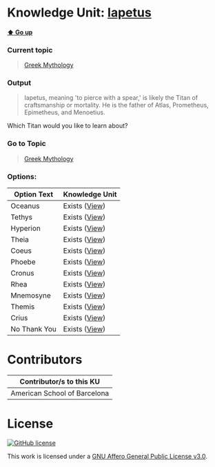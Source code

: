 # Knowledge Unit: [Iapetus](../../knowledge_units/greek-mythology/iapetus.md)

#### [:arrow_up: Go up](../../topics/greek-mythology.md)
### Current topic
> [Greek Mythology](../../topics/greek-mythology.md)
### Output
> Iapetus, meaning &#039;to pierce with a spear,&#039; is likely the Titan of craftsmanship or mortality. He is the father of Atlas, Prometheus, Epimetheus, and Menoetius. 

Which Titan would you like to learn about?
### Go to Topic
> [Greek Mythology](../../topics/greek-mythology.md)

### Options: 

| Option Text | Knowledge Unit |
| - | - |  
| Oceanus  |  Exists ([View](../../knowledge_units/greek-mythology/oceanus.md))  |  
| Tethys  |  Exists ([View](../../knowledge_units/greek-mythology/tethys.md))  |  
| Hyperion  |  Exists ([View](../../knowledge_units/greek-mythology/hyperion.md))  |  
| Theia  |  Exists ([View](../../knowledge_units/greek-mythology/theia.md))  |  
| Coeus  |  Exists ([View](../../knowledge_units/greek-mythology/coeus.md))  |  
| Phoebe  |  Exists ([View](../../knowledge_units/greek-mythology/phoebe.md))  |  
| Cronus  |  Exists ([View](../../knowledge_units/greek-mythology/cronus.md))  |  
| Rhea  |  Exists ([View](../../knowledge_units/greek-mythology/rhea.md))  |  
| Mnemosyne  |  Exists ([View](../../knowledge_units/greek-mythology/mnemosyne.md))  |  
| Themis  |  Exists ([View](../../knowledge_units/greek-mythology/themis.md))  |  
| Crius  |  Exists ([View](../../knowledge_units/greek-mythology/crius.md))  |  
| No Thank You  |  Exists ([View](../../knowledge_units/greek-mythology/no-thank-you.md))  | 

# Contributors

| Contributor/s to this KU |
| - | 
| American School of Barcelona |

# License
[![GitHub license](https://img.shields.io/github/license/inbrainz/cerebro)](https://github.com/inbrainz/cerebro/blob/master/LICENSE)

This work is licensed under a [GNU Affero General Public License v3.0](https://www.gnu.org/licenses/agpl-3.0.txt).